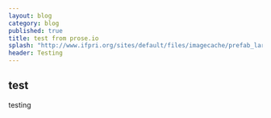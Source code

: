```yaml
---
layout: blog
category: blog
published: true
title: test from prose.io
splash: "http://www.ifpri.org/sites/default/files/imagecache/prefab_large/4859731163_c593b6b946_m_1.jpg"
header: Testing
---
```


## test

testing
